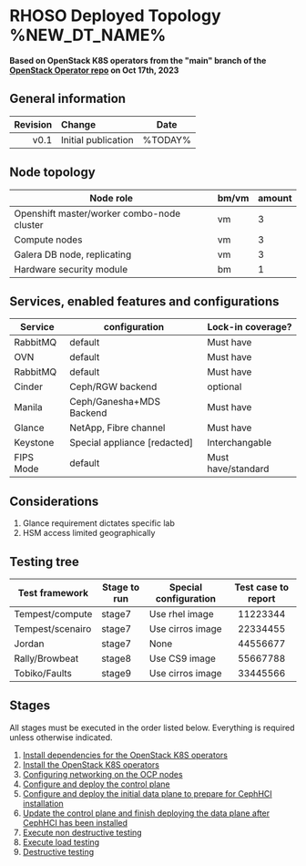 # RHOSO Deployed Topology %NEW_DT_NAME%

**Based on OpenStack K8S operators from the "main" branch of the [OpenStack Operator repo](https://github.com/openstack-k8s-operators/openstack-operator/tree/78b3c876eaf9168f9d95b201997ebdc2da42fa02) on Oct 17th, 2023**

## General information

| Revision | Change                | Date             |
|--------: | :-------------------- | :--------------: |
| v0.1     | Initial publication   | %TODAY%      |

## Node topology
| Node role                                     | bm/vm | amount |
| --------------------------------------------- | ----- | ------ |
| Openshift master/worker combo-node cluster    | vm    | 3      |
| Compute nodes                                 | vm    | 3      |
| Galera DB node, replicating                   | vm    | 3      |
| Hardware security module                      | bm    | 1      |

## Services, enabled features and configurations
| Service                                     | configuration                   | Lock-in coverage?  |
| ------------------------------------------- | ------------------------------- | ------------------ |
| RabbitMQ                                    | default                         | Must have          |
| OVN                                         | default                         | Must have          |
| RabbitMQ                                    | default                         | Must have          |
| Cinder                                      | Ceph/RGW backend                | optional           |
| Manila                                      | Ceph/Ganesha+MDS Backend        | Must have          |
| Glance                                      | NetApp, Fibre channel           | Must have          |
| Keystone                                    | Special appliance [redacted]    | Interchangable     |
| FIPS Mode                                   | default                         | Must have/standard |

## Considerations

1. Glance requirement dictates specific lab
2. HSM access limited geographically

## Testing tree

| Test framework   | Stage to run | Special configuration | Test case to report |
| ---------------- | ------------ | --------------------- | :-----------------: |
| Tempest/compute  | stage7       | Use rhel image        | 11223344            |
| Tempest/scenairo | stage7       | Use cirros image      | 22334455            |
| Jordan           | stage7       | None                  | 44556677            |
| Rally/Browbeat   | stage8       | Use CS9 image         | 55667788            |
| Tobiko/Faults    | stage9       | Use cirros image      | 33445566            |

## Stages

All stages must be executed in the order listed below.  Everything is required unless otherwise indicated.

1. [Install dependencies for the OpenStack K8S operators](stage1)
2. [Install the OpenStack K8S operators](stage2)
3. [Configuring networking on the OCP nodes](stage3)
4. [Configure and deploy the control plane](stage4)
5. [Configure and deploy the initial data plane to prepare for CephHCI installation](stage5)
6. [Update the control plane and finish deploying the data plane after CephHCI has been installed](stage6)
7. [Execute non destructive testing](stage7)
8. [Execute load testing](stage8)
9. [Destructive testing](stage9)